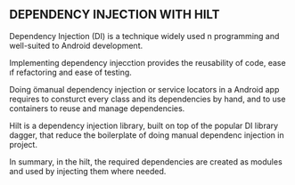 ##  DEPENDENCY INJECTION WITH HILT 

Dependency Injection (DI) is a technique widely used n programming and well-suited to Android development.

Implementing dependency injecction provides the reusability of code, ease ıf refactoring and ease of testing.

Doing ömanual dependency injection or service locators in a Android app requires to consturct every class and its dependencies by hand, and to use containers to reuse and manage dependencies.

Hilt is a dependency injection library, built on top of the popular DI library dagger, that reduce the boilerplate of doing manual dependenc injection in project. 

In summary, in the hilt, the required dependencies are created as modules and used by injecting them where needed.
